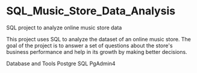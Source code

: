 # SQL_Music_Store_Data_Analysis
SQL project to analyze online music store data 

This project uses SQL to analyze the dataset of an online music store. The goal of the project is to answer a set of questions about the store's business performance and help in its growth by making better decisions.


Database and Tools
Postgre SQL
PgAdmin4
